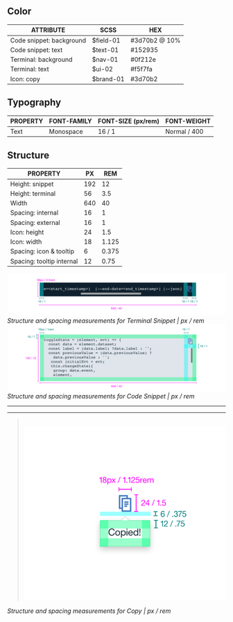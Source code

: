 ## Color

| ATTRIBUTE                    | SCSS     | HEX     |
|--------------------------|----------|---------|
| Code snippet: background | $field-01| #3d70b2 @ 10% |  
| Code snippet: text       | $text-01 | #152935 |
| Terminal: background     | $nav-01  | #0f212e |
| Terminal: text           | $ui-02   | #f5f7fa |
| Icon: copy               | $brand-01| #3d70b2 |

## Typography

| PROPERTY | FONT-FAMILY | FONT-SIZE (px/rem)  | FONT-WEIGHT  |
|----------|-------------|-------------|--------------|
| Text     | Monospace   | 16 / 1 | Normal / 400 |

## Structure

| PROPERTY          | PX  | REM   |
|-------------------|-----|-------|
| Height: snippet   | 192 | 12    |
| Height: terminal  | 56  | 3.5   |
| Width             | 640 | 40    |
| Spacing: internal | 16  | 1     |
| Spacing: external | 16  | 1     |
| Icon: height      | 24  | 1.5   |
| Icon: width       | 18  | 1.125 |
| Spacing: icon & tooltip | 6 | 0.375|
| Spacing: tooltip internal | 12 | 0.75|

![](images/code-snippet-style-1.png)
_Structure and spacing measurements for Terminal Snippet | px / rem_
![](images/code-snippet-style-2.png)
_Structure and spacing measurements for Code Snippet | px / rem_

---
***
> 
![](images/code-snippet-style-3.png)

_Structure and spacing measurements for Copy | px / rem_
